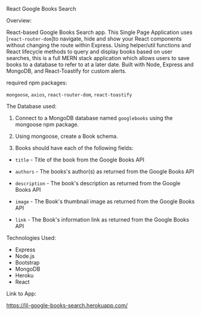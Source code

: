 React Google Books Search

Overview:

React-based Google Books Search app. This Single Page Application uses [`react-router-dom`]to navigate, hide and show your React components without changing the route within Express. Using helper/util functions and React lifecycle methods to query and display books based on user searches, this is a full MERN stack application which allows users to save books to a database to refer to at a later date. Built with Node, Express and MongoDB, and React-Toastify for custom alerts.

 required npm packages:

`mongoose`, `axios`, `react-router-dom`, `react-toastify`

The Database used:

1. Connect to a MongoDB database named `googlebooks` using the mongoose npm package.

2. Using mongoose, create a Book schema.

3. Books should have each of the following fields:

* `title` - Title of the book from the Google Books API

* `authors` - The books's author(s) as returned from the Google Books API

* `description` - The book's description as returned from the Google Books API

* `image` - The Book's thumbnail image as returned from the Google Books API

* `link` - The Book's information link as returned from the Google Books API

Technologies Used:
* Express
* Node.js
* Bootstrap
* MongoDB
* Heroku
* React


Link to App:

 https://lil-google-books-search.herokuapp.com/


